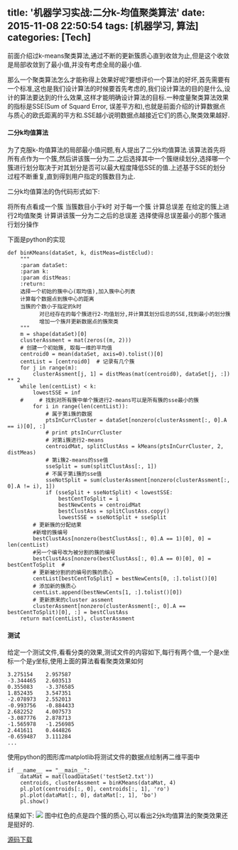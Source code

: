 title: '机器学习实战:二分k-均值聚类算法'
date: 2015-11-08 22:50:54
tags: [机器学习, 算法]
categories: [Tech]
---
前面介绍过k-means聚类算法,通过不断的更新簇质心直到收敛为止,但是这个收敛是局部收敛到了最小值,并没有考虑全局的最小值.

那么一个聚类算法怎么才能称得上效果好呢?要想评价一个算法的好坏,首先需要有一个标准,这也是我们设计算法的时候要首先考虑的,我们设计算法的目的是什么,设计的算法要达到的什么效果,这样才能明确设计算法的目标.一种度量聚类算法效果的指标是SSE(Sum of Squard Error, 误差平方和),也就是前面介绍的计算数据点与质心的欧氏距离的平方和.SSE越小说明数据点越接近它们的质心,聚类效果越好.

<!--more-->

#### 二分k均值算法

为了克服k-均值算法的局部最小值问题,有人提出了二分k均值算法.该算法首先将所有点作为一个簇,然后讲该簇一分为二.之后选择其中一个簇继续划分,选择哪一个簇进行划分取决于对其划分是否可以最大程度降低SSE的值.上述基于SSE的划分过程不断重复,直到得到用户指定的簇数目为止.

二分k均值算法的伪代码形式如下:
>> 
将所有点看成一个簇
当簇数目小于k时
    对于每一个簇
       计算总误差
       在给定的簇上进行2均值聚类
       计算讲该簇一分为二之后的总误差
    选择使得总误差最小的那个簇进行划分操作

下面是python的实现
```
def binKMeans(dataSet, k, distMeas=distEclud):
    """
    :param dataSet:
    :param k:
    :param distMeas:
    :return:
    选择一个初始的簇中心(取均值),加入簇中心列表
    计算每个数据点到簇中心的距离
    当簇的个数小于指定的k时
          对已经存在的每个簇进行2-均值划分,并计算其划分后总的SSE,找到最小的划分簇
          增加一个簇幷更新数据点的簇聚类
    """
    m = shape(dataSet)[0]
    clusterAssment = mat(zeros((m, 2)))
    # 创建一个初始簇, 取每一维的平均值
    centroid0 = mean(dataSet, axis=0).tolist()[0]
    centList = [centroid0]  # 记录有几个簇
    for j in range(m):
        clusterAssment[j, 1] = distMeas(mat(centroid0), dataSet[j, :]) ** 2
    while len(centList) < k:
        lowestSSE = inf
    #     # 找到对所有簇中单个簇进行2-means可以是所有簇的sse最小的簇
        for i in range(len(centList)):
            # 属于第i簇的数据
            ptsInCurrCluster = dataSet[nonzero(clusterAssment[:, 0].A == i)[0], :]
            # print ptsInCurrCluster
            # 对第i簇进行2-means
            centroidMat, splitClustAss = kMeans(ptsInCurrCluster, 2, distMeas)
            # 第i簇2-means的sse值
            sseSplit = sum(splitClustAss[:, 1])
            # 不属于第i簇的sse值
            sseNotSplit = sum(clusterAssment[nonzero(clusterAssment[:, 0].A != i), 1])
            if (sseSplit + sseNotSplit) < lowestSSE:
                bestCentToSplit = i
                bestNewCents = centroidMat
                bestClustAss = splitClustAss.copy()
                lowestSSE = sseNotSplit + sseSplit
        # 更新簇的分配结果
        #新增的簇编号
        bestClustAss[nonzero(bestClustAss[:, 0].A == 1)[0], 0] = len(centList)
        #另一个编号改为被分割的簇的编号
        bestClustAss[nonzero(bestClustAss[:, 0].A == 0)[0], 0] = bestCentToSplit  #
        # 更新被分割的的编号的簇的质心
        centList[bestCentToSplit] = bestNewCents[0, :].tolist()[0]
        # 添加新的簇质心
        centList.append(bestNewCents[1, :].tolist()[0])
        # 更新原来的cluster assment
        clusterAssment[nonzero(clusterAssment[:, 0].A == bestCentToSplit)[0], :] = bestClustAss
    return mat(centList), clusterAssment
```
#### 测试
给定一个测试文件,看看分类的效果,测试文件的内容如下,每行有两个值,一个是x坐标一个是y坐标,使用上面的算法看看聚类效果如何
```
3.275154	2.957587
-3.344465	2.603513
0.355083	-3.376585
1.852435	3.547351
-2.078973	2.552013
-0.993756	-0.884433
2.682252	4.007573
-3.087776	2.878713
-1.565978	-1.256985
2.441611	0.444826
-0.659487	3.111284
...
```
使用python的图形库matplotlib将测试文件的数据点绘制再二维平面中
```
if __name__ == "__main__":
    dataMat = mat(loadDataSet('testSet2.txt'))
    centroids, clusterAssment = binKMeans(dataMat, 4)
    pl.plot(centroids[:, 0], centroids[:, 1], 'ro')
    pl.plot(dataMat[:, 0], dataMat[:, 1], 'bo')
    pl.show()
```
结果如下:
![](/images/archive/img_figure_2.png)
图中红色的点是四个簇的质心,可以看出2分k均值算法的聚类效果还是挺好的.

[源码下载](https://github.com/KDF5000/MLPractice/tree/master/ch10)
    
   